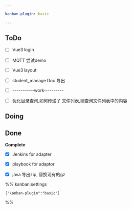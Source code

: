 ```yaml
---

kanban-plugin: basic

---
```


## ToDo

- [ ] Vue3 login
- [ ] MQTT 尝试demo
- [ ] Vue3 layout
- [ ] student_manage Doc 导出
- [ ] -----------work----------
- [ ] 优化目录查询,如何传递了 文件列表,则查询文件列表中的内容


## Doing



## Done

**Complete**
- [x] Jenkins for adapter
- [x] playbook for adaptor
- [x] java 导出zip, 替换现有的gz




%% kanban:settings
```
{"kanban-plugin":"basic"}
```
%%